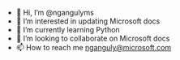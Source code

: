 - 👋 Hi, I’m @ngangulyms
- 👀 I’m interested in updating Microsoft docs
- 🌱 I’m currently learning Python
- 💞️ I’m looking to collaborate on Microsoft docs
- 📫 How to reach me nganguly@microsoft.com

<!---
ngangulyms/ngangulyms is a ✨ special ✨ repository because its `README.md` (this file) appears on your GitHub profile.
You can click the Preview link to take a look at your changes.
--->
